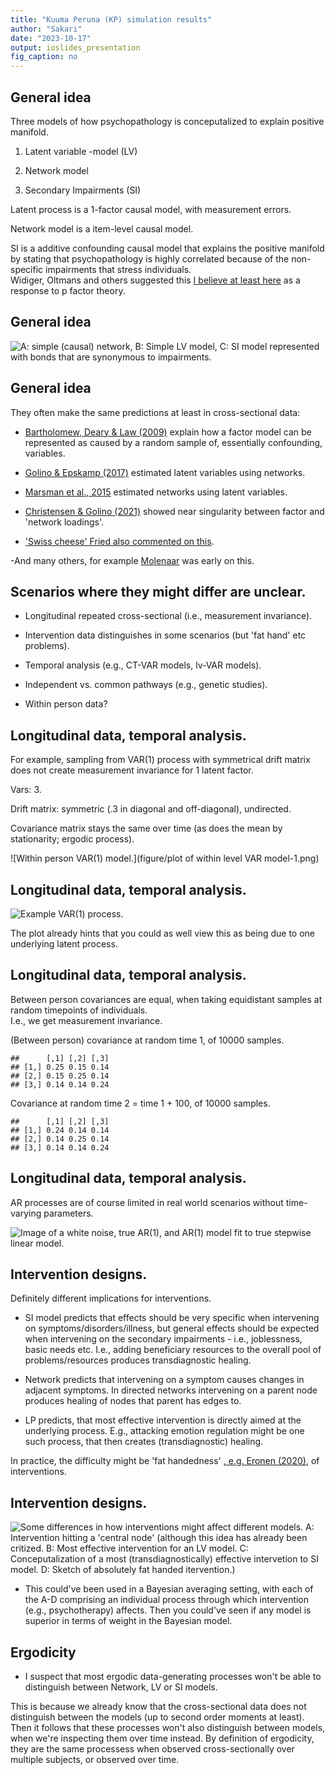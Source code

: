 ```yaml
---
title: "Kuuma Peruna (KP) simulation results"
author: "Sakari"
date: "2023-10-17"
output: ioslides_presentation
fig_caption: no
---
```




## General idea

Three models of how psychopathology is conceputalized to explain positive manifold.  

1. Latent variable -model (LV)  

2. Network model  

3. Secondary Impairments (SI)  


Latent process is a 1-factor causal model, with measurement errors.  

Network model is a item-level causal model.  

SI is a additive confounding causal model that explains the positive manifold by stating that psychopathology is highly correlated because of the non-specific impairments that stress individuals.  
Widiger, Oltmans and others suggested this [I believe at least here](https://doi.org/10.1521/pedi_2021_35_530) as a response to p factor theory.  

## General idea
![A: simple (causal) network, B: Simple LV model, C: SI model represented with bonds that are synonymous to impairments.](figure/applicationFigure.png)

## General idea
They often make the same predictions at least in cross-sectional data:  

- [Bartholomew, Deary & Law (2009)](doi.org/10.1037/a0016262) explain how a factor model can be represented as caused by a random sample of, essentially confounding, variables.  

- [Golino & Epskamp (2017)](doi.org/10.1371/journal.pone.0174035) estimated latent variables using networks.  

- [Marsman et al., 2015](https://www.nature.com/articles/srep09050) estimated networks using latent variables.  

- [Christensen & Golino (2021)](https://doi.org/10.3758/s13428-020-01500-6) showed near singularity between factor and 'network loadings'.  

- ['Swiss cheese' Fried also commented on this](https://doi.org/10.1080/1047840X.2020.1853461).  

-And many others, for example [Molenaar](https://doi.org/10.1017/S0140525X10000798) was early on this.  


## Scenarios where they might differ are unclear.
- Longitudinal repeated cross-sectional (i.e., measurement invariance).  

- Intervention data distinguishes in some scenarios (but 'fat hand' etc problems).  

- Temporal analysis (e.g., CT-VAR models, lv-VAR models).  

- Independent vs. common pathways (e.g., genetic studies).  

- Within person data?  


## Longitudinal data, temporal analysis.

For example, sampling from VAR(1) process with symmetrical drift matrix does not create measurement invariance for 1 latent factor.  

Vars: 3.  

Drift matrix: symmetric (.3 in diagonal and off-diagonal), undirected.  

Covariance matrix stays the same over time (as does the mean by stationarity; ergodic process).  

![Within person VAR(1) model.](figure/plot of within level VAR model-1.png)


## Longitudinal data, temporal analysis.
![Example VAR(1) process.](figure/unnamed-chunk-1-1.png)

The plot already hints that you could as well view this as being due to one underlying latent process.  

## Longitudinal data, temporal analysis.

Between person covariances are equal, when taking equidistant samples at random timepoints of individuals.  
I.e., we get measurement invariance.  

(Between person) covariance at random time 1, of 10000 samples.  

```
##      [,1] [,2] [,3]
## [1,] 0.25 0.15 0.14
## [2,] 0.15 0.25 0.14
## [3,] 0.14 0.14 0.24
```
Covariance at random time 2 =  time 1 + 100, of 10000 samples.  

```
##      [,1] [,2] [,3]
## [1,] 0.24 0.14 0.14
## [2,] 0.14 0.25 0.14
## [3,] 0.14 0.14 0.24
```
## Longitudinal data, temporal analysis.

AR processes are of course limited in real world scenarios without time-varying parameters.  

![Image of a white noise, true AR(1), and AR(1) model fit to true stepwise linear model.](figure/ARProcess.png)


## Intervention designs.
Definitely different implications for interventions.  

- SI model predicts that effects should be very specific when intervening on symptoms/disorders/illness, but general effects should be expected when intervening on the secondary impairments - i.e., joblessness, basic needs etc. I.e., adding beneficiary resources to the overall pool of problems/resources produces transdiagnostic healing.  

- Network predicts that intervening on a symptom causes changes in adjacent symptoms. In directed networks intervening on a parent node produces healing of nodes that parent has edges to.  

- LP predicts, that most effective intervention is directly aimed at the underlying process. E.g., attacking emotion regulation might be one such process, that then creates (transdiagnostic) healing.  

In practice, the difficulty might be 'fat handedness' [, e.g. Eronen (2020)](https://doi.org/10.1016/j.newideapsych.2020.100785), of interventions.    

## Intervention designs.

![Some differences in how interventions might affect different models. A: Intervention hitting a 'central node' (although this idea has already been critized. B: Most effective intervention for an LV model. C: Conceputalization of a most (transdiagnostically) effective intervetion to SI model. D: Sketch of absolutely fat handed itervention.)](figure/applicationFigure4.png)

- This could've been used in a Bayesian averaging setting, with each of the A-D comprising an individual process through which intervention (e.g., psychotherapy) affects. Then you could've seen if any model is superior in terms of weight in the Bayesian model.  

## Ergodicity

- I suspect that most ergodic data-generating processes won't be able to distinguish between Network, LV or SI models.  

This is because we already know that the cross-sectional data does not distinguish between the models (up to second order moments at least). Then it follows that these processes won't also distinguish between models, when we're inspecting them over time instead. By definition of ergodicity, they are the same processess when observed cross-sectionally over multiple subjects, or observed over time.  


## 
